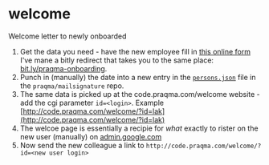 # welcome
Welcome letter to newly onboarded

1. Get the data you need - have the new employee fill in [this online form](https://docs.google.com/forms/d/1Br6SH3I-S2se0m9S6h073HFm6LQsZ0idOcWhTppECBk/edit) I've mane a bitly redirect that takes you to the same place: [bit.ly/praqma-onboarding](http://bit.ly/praqma-onboarding).
2. Punch in (manually) the date into a new entry in the [`persons.json`](https://github.com/Praqma/mailsignature/blob/master/persons.json) file in the `praqma/mailsignature` repo.
3. The same data is picked up at the code.praqma.com/welcome website - add the cgi parameter `id=<login>`. Example [http://code.praqma.com/welcome/?id=lak](http://code.praqma.com/welcome/?id=lak)
4. The welcoe page is essentially a recipie for _what_ exactly to rister on the new user (manually) on [admin.google.com](https://admin.google.com)
5. Now send the new colleague a link to  `http://code.praqma.com/welcome/?id=<new user login>`
